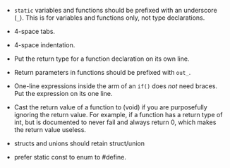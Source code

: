 * `static` variables and functions should be prefixed with an underscore (`_`). This is for variables and functions only, not type declarations.

* 4-space tabs.

* 4-space indentation.

* Put the return type for a function declaration on its own line.

* Return parameters in functions should be prefixed with `out_`.

* One-line expressions inside the arm of an `if()` does _not_ need braces. Put the expression on its one line.

* Cast the return value of a function to (void) if you are purposefully ignoring the return value. For example, if a function has a return type of int, but is documented to never fail and always return 0, which makes the return value useless.

* structs and unions should retain struct/union

* prefer static const to enum to #define.
